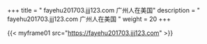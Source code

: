 +++
title = "  fayehu201703.jjj123.com 广州人在美国"
description = "  fayehu201703.jjj123.com 广州人在美国  "
weight = 20
+++



{{< myframe01 src="https://fayehu201703.jjj123.com" >}}
